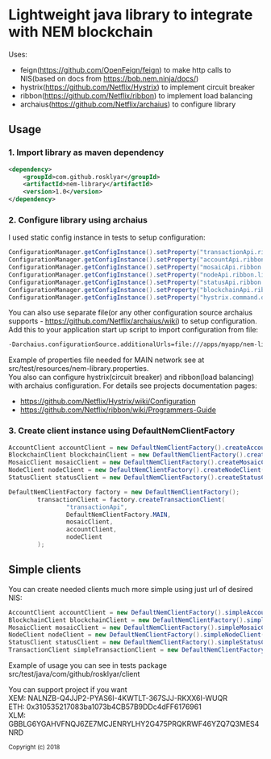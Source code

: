 # Lightweight java library to integrate with NEM blockchain

Uses:
- feign(https://github.com/OpenFeign/feign) to make http calls to NIS(based on docs from https://bob.nem.ninja/docs/)
- hystrix(https://github.com/Netflix/Hystrix) to implement circuit breaker
- ribbon(https://github.com/Netflix/ribbon) to implement load balancing
- archaius(https://github.com/Netflix/archaius) to configure library

<h2>Usage</h2>
<h3>1. Import library as maven dependency</h3>

```xml
<dependency>
    <groupId>com.github.rosklyar</groupId>
    <artifactId>nem-library</artifactId>
    <version>1.0</version>
</dependency>
```

<h3>2. Configure library using archaius</h3>
I used static config instance in tests to setup configuration:

```java
ConfigurationManager.getConfigInstance().setProperty("transactionApi.ribbon.listOfServers", "153.122.112.137:7890");
ConfigurationManager.getConfigInstance().setProperty("accountApi.ribbon.listOfServers", "153.122.112.137:7890");
ConfigurationManager.getConfigInstance().setProperty("mosaicApi.ribbon.listOfServers", "153.122.112.137:7890");
ConfigurationManager.getConfigInstance().setProperty("nodeApi.ribbon.listOfServers", "153.122.112.137:7890");
ConfigurationManager.getConfigInstance().setProperty("statusApi.ribbon.listOfServers", "153.122.112.137:7890");
ConfigurationManager.getConfigInstance().setProperty("blockchainApi.ribbon.listOfServers", "153.122.112.137:7890");
ConfigurationManager.getConfigInstance().setProperty("hystrix.command.default.execution.isolation.thread.timeoutInMilliseconds", 20000);
```
You can also use separate file(or any other configuration source archaius supports - https://github.com/Netflix/archaius/wiki) to setup configuration. Add this to your application start up script to import configuration from file:

```bash
-Darchaius.configurationSource.additionalUrls=file:///apps/myapp/nem-library.properties
```
Example of properties file needed for MAIN network see at src/test/resources/nem-library.properties.<br>
You also can configure hystrix(circuit breaker) and ribbon(load balancing) with archaius configuration. For details see projects documentation pages:<br>
- https://github.com/Netflix/Hystrix/wiki/Configuration
- https://github.com/Netflix/ribbon/wiki/Programmers-Guide

<h3>3. Create client instance using DefaultNemClientFactory</h3>

```java
AccountClient accountClient = new DefaultNemClientFactory().createAccountClient("accountApi");
BlockchainClient blockchainClient = new DefaultNemClientFactory().createBlockchainClient("blockchainApi");
MosaicClient mosaicClient = new DefaultNemClientFactory().createMosaicClient("mosaicApi");
NodeClient nodeClient = new DefaultNemClientFactory().createNodeClient("nodeApi");
StatusClient statusClient = new DefaultNemClientFactory().createStatusClient("statusApi");
```

```java
DefaultNemClientFactory factory = new DefaultNemClientFactory();
        transactionClient = factory.createTransactionClient(
                "transactionApi",
                DefaultNemClientFactory.MAIN,
                mosaicClient,
                accountClient,
                nodeClient
        );
```

<h2>Simple clients</h2>

You can create needed clients much more simple using just url of desired NIS:

```java
AccountClient accountClient = new DefaultNemClientFactory().simpleAccountClient("http://153.122.112.137:7890");
BlockchainClient blockchainClient = new DefaultNemClientFactory().simpleBlockchainClient("http://153.122.112.137:7890");
MosaicClient mosaicClient = new DefaultNemClientFactory().simpleMosaicClient("http://153.122.112.137:7890");
NodeClient nodeClient = new DefaultNemClientFactory().simpleNodeClient("http://153.122.112.137:7890");
StatusClient statusClient = new DefaultNemClientFactory().simpleStatusClient("http://153.122.112.137:7890");
TransactionClient simpleTransactionClient = new DefaultNemClientFactory().simpleTransactionClient("http://153.122.112.137:7890", DefaultNemClientFactory.MAIN);
```

Example of usage you can see in tests package src/test/java/com/github/rosklyar/client

You can support project if you want <br/>
XEM: NALNZB-Q4JJP2-PYAS6I-4KWTLT-367SJJ-RKXX6I-WUQR <br/>
ETH: 0x310535217083ba1073b4CB57B9DDc4dFF6176961 <br/>
XLM: GBBLG6YGAHVFNQJ6ZE7MCJENRYLHY2G475PRQKRWF46YZQ7Q3MES4NRD

<sub>Copyright (c) 2018</sub>
